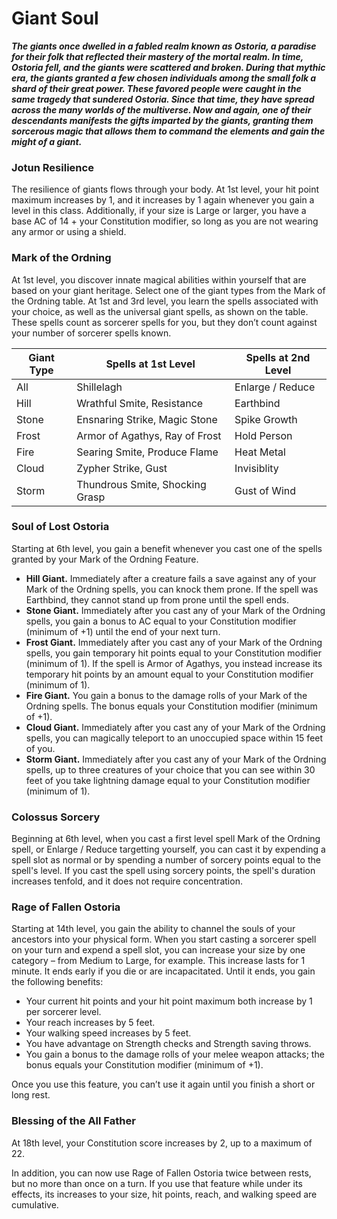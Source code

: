 # Giant Soul
***The giants once dwelled in a fabled realm known as Ostoria, a paradise for their folk that reflected their mastery of the mortal realm. In time, Ostoria fell, and the giants were scattered and broken. During that mythic era, the giants granted a few chosen individuals among the small folk a shard of their great power. These favored people were caught in the same tragedy that sundered Ostoria. Since that time, they have spread across the many worlds of the multiverse. Now and again, one of their descendants manifests the gifts imparted by the giants, granting them sorcerous magic that allows them to command the elements and gain the might of a giant.***

### Jotun Resilience
The resilience of giants flows through your body. At 1st level, your hit point maximum increases by 1, and it increases by 1 again whenever you gain a level in this class. Additionally, if your size is Large or larger, you have a base AC of 14 + your Constitution modifier, so long as you are not wearing any armor or using a shield.

### Mark of the Ordning
At 1st level, you discover innate magical abilities within yourself that are based on your giant heritage. Select one of the giant types from the Mark of the Ordning table. At 1st and 3rd level, you learn the spells associated with your choice, as well as the universal giant spells, as shown on the table. These spells count as sorcerer spells for you, but they don’t count against your number of sorcerer spells known.

| Giant Type	  | Spells at 1st Level | Spells at 2nd Level |
| ------------- | ------------- | ------------- |
| All  | Shillelagh  | Enlarge / Reduce |
| Hill  | Wrathful Smite, Resistance  | Earthbind |
| Stone  | Ensnaring Strike, Magic Stone  | Spike Growth |
| Frost  | Armor of Agathys, Ray of Frost  | Hold Person |
| Fire  | Searing Smite, Produce Flame  | Heat Metal |
| Cloud  | Zypher Strike, Gust  | Invisiblity |
| Storm  | Thundrous Smite, Shocking Grasp | Gust of Wind |

### Soul of Lost Ostoria
Starting at 6th level, you gain a benefit whenever you cast one of the spells granted by your Mark of the Ordning Feature. 
- **Hill Giant.** Immediately after a creature fails a save against any of your Mark of the Ordning spells, you can knock them prone. If the spell was Earthbind, they cannot stand up from prone until the spell ends. 
- **Stone Giant.** Immediately after you cast any of your Mark of the Ordning spells, you gain a bonus to AC equal to your Constitution modifier (minimum of +1) until the end of your next turn.
- **Frost Giant.** Immediately after you cast any of your Mark of the Ordning spells, you gain temporary hit points equal to your Constitution modifier (minimum of 1). If the spell is Armor of Agathys, you instead increase its temporary hit points by an amount equal to your Constitution modifier (minimum of 1).
- **Fire Giant.** You gain a bonus to the damage rolls of your Mark of the Ordning spells. The bonus equals your Constitution modifier (minimum of +1).
- **Cloud Giant.** Immediately after you cast any of your Mark of the Ordning spells, you can magically teleport to an unoccupied space within 15 feet of you. 
- **Storm Giant.** Immediately after you cast any of your Mark of the Ordning spells, up to three creatures of your choice that you can see within 30 feet of you take lightning damage equal to your Constitution modifier (minimum of 1).

### Colossus Sorcery
Beginning at 6th level, when you cast a first level spell Mark of the Ordning spell, or Enlarge / Reduce targetting yourself, you can cast it by expending a spell slot as normal or by spending a number of sorcery points equal to the spell's level. If you cast the spell using sorcery points, the spell's duration increases tenfold, and it does not require concentration.

### Rage of Fallen Ostoria
Starting at 14th level, you gain the ability to channel the souls of your ancestors into your physical form. When you start casting a sorcerer spell on your turn and expend a spell slot, you can increase your size by one category – from Medium to Large, for example. This increase lasts for 1 minute. It ends early if you die or are incapacitated. Until it ends, you gain the following benefits:

- Your current hit points and your hit point maximum both increase by 1 per sorcerer level.
- Your reach increases by 5 feet.
- Your walking speed increases by 5 feet.
- You have advantage on Strength checks and Strength saving throws.
- You gain a bonus to the damage rolls of your melee weapon attacks; the bonus equals your Constitution modifier (minimum of +1).

Once you use this feature, you can’t use it again until you finish a short or long rest.

### Blessing of the All Father
At 18th level, your Constitution score increases by 2, up to a maximum of 22.

In addition, you can now use Rage of Fallen Ostoria twice between rests, but no more than once on a turn. If you use that feature while under its effects, its increases to your size, hit points, reach, and walking speed are cumulative.
